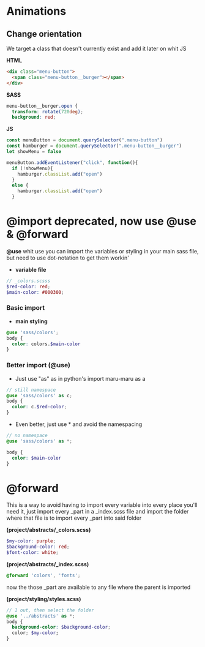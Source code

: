 # Animations

## Change orientation

We target a class that doesn't currently exist and add it later on whit JS

**HTML**
```html
<div class="menu-button">
  <span class="menu-button__burger"></span>
</div>
```

**SASS**
```scss
menu-button__burger.open {
  transform: rotate(720deg);
  background: red;
```

**JS**
```js
const menuButton = document.querySelector(".menu-button")
const hamburger = document.querySelector(".menu-button__burger")
let showMenu = false

menuButton.addEventListener("click", function(){
  if (!showMenu){
    hamburger.classList.add("open")
  }
  else {
    hamburger.classList.add("open")
  }
```

# @import deprecated, now use @use & @forward

**@use**
whit use you can import the variables or styling in your main sass file, but need to use dot-notation to get them workin' 

- **variable file**
  
```scss
// _colors.scsss
$red-color: red;
$main-color: #000300;
```

### Basic import

- **main styling**

```scss
@use 'sass/colors';
body {
  color: colors.$main-color
}
```
### Better import (@use)
- Just use "as" as in python's import maru-maru as a
```scss
// still namespace
@use 'sass/colors' as c;
body {
  color: c.$red-color;
}
```

- Even better, just use * and avoid the namespacing

```scss
// no namespace
@use 'sass/colors' as *;

body {
  color: $main-color
}
```

# @forward

This is a way to avoid having to import every variable into every place you'll need it, just import every _part in a _index.scss file and import the folder where that file is to import every _part into said folder

**(project/abstracts/_colors.scss)**
```scss
$my-color: purple;
$background-color: red;
$font-color: white;
```
**(project/abstracts/_index.scss)**
```scss
@forward 'colors', 'fonts';
```
now the those _part are available to any file where the parent is imported

**(project/styling/styles.scss)**
```scss
// 1 out, then select the folder
@use '../abstracts' as *;
body {
  background-color: $background-color;
  color; $my-color;
}
```
